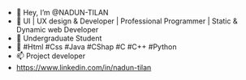 - 👋 Hey, I’m @NADUN-TILAN
- 👀 UI | UX design & Developer | Professional Programmer | Static & Dynamic web Developer
- 🌱 Undergraduate Student
- 💞️ #Html #Css #Java #CShap #C #C++ #Python
- 📫 Project developer
- https://www.linkedin.com/in/nadun-tilan

<!---
NADUN-TILAN/NADUN-TILAN is a ✨ special ✨ repository because its `README.md` (this file) appears on your GitHub profile.
You can click the Preview link to take a look at your changes.
--->

